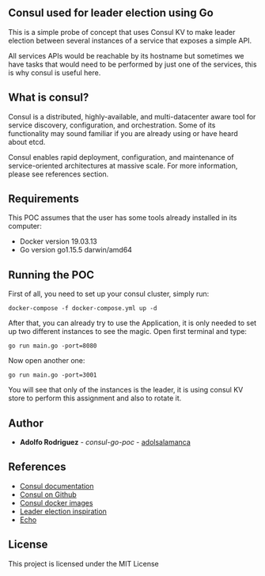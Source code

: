 ## Consul used for leader election using Go

<p>
This is a simple probe of concept that uses Consul KV to make leader election between several instances of a service that exposes a simple API.
</p>
<p>
All services APIs would be reachable by its hostname but sometimes we have tasks that would need to be performed by just one of the services, this is why consul is useful here.
</p>

## What is consul?

<p>
Consul is a distributed, highly-available, and multi-datacenter aware tool for service discovery, configuration, and orchestration.
Some of its functionality may sound familiar if you are already using or have heard about etcd. 
</p>

<p>
Consul enables rapid deployment, configuration, and maintenance of service-oriented architectures at massive scale. For more information, please see references section.
</p>

## Requirements
<p>
This POC assumes that the user has some tools already installed in its computer:
</p>

* Docker version 19.03.13
* Go version go1.15.5 darwin/amd64

## Running the POC

First of all, you need to set up your consul cluster, simply run:
```
docker-compose -f docker-compose.yml up -d
```

After that, you can already try to use the Application, it is only needed to set up two different instances to see the magic.
Open first terminal and type:
```
go run main.go -port=8080
```

Now open another one:
```
go run main.go -port=3001
```

You will see that only of the instances is the leader, it is using consul KV store to perform this assignment and also to rotate it.



## Author

* **Adolfo Rodriguez** - *consul-go-poc* - [adolsalamanca](https://github.com/adolsalamanca)


## References
* [Consul documentation](https://duckduckgo.com)
* [Consul on Github](https://github.com/hashicorp/consul)
* [Consul docker images](https://hub.docker.com/_/consul)
* [Leader election inspiration](https://clivern.com/leader-election-with-consul-and-golang/)
* [Echo](https://echo.labstack.com/)


## License

This project is licensed under the MIT License




